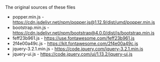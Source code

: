 The original sources of these files

* popper.min.js - https://cdn.jsdelivr.net/npm/popper.js@1.12.9/dist/umd/popper.min.js
* bootstrap.min.js - https://cdn.jsdelivr.net/npm/bootstrap@4.0.0/dist/js/bootstrap.min.js
* feff23b961.js - https://use.fontawesome.com/feff23b961.js
* 2f4e00a49c.js - https://kit.fontawesome.com/2f4e00a49c.js
* jquery-3.2.1.min.js - https://code.jquery.com/jquery-3.2.1.min.js
* jquery-ui.js - https://code.jquery.com/ui/1.13.2/jquery-ui.js